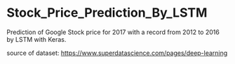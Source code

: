 # Stock_Price_Prediction_By_LSTM
Prediction of Google Stock price for 2017 with a record from 2012 to 2016 by LSTM with Keras.

source of dataset: https://www.superdatascience.com/pages/deep-learning



